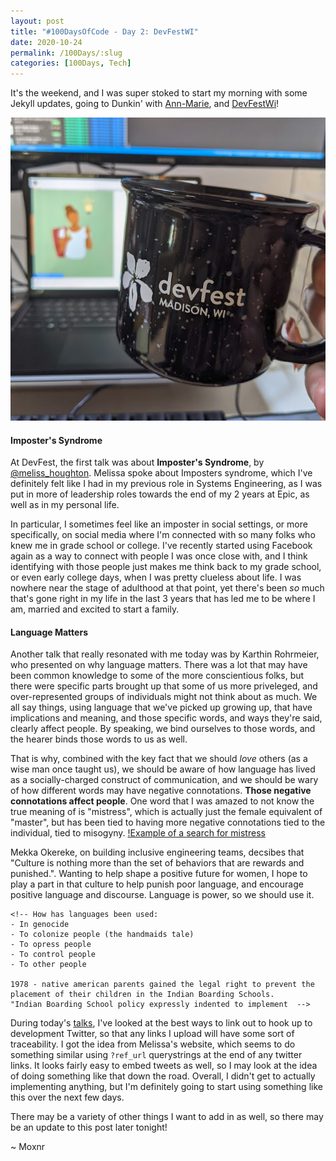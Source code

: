 ```yaml
---
layout: post
title: "#100DaysOfCode - Day 2: DevFestWI"
date: 2020-10-24
permalink: /100Days/:slug
categories: [100Days, Tech]
---
```


It's the weekend, and I was super stoked to start my morning with some Jekyll updates, going to Dunkin' with [Ann-Marie](https://twitter.com/amtisawesome), and [DevFestWi](https://devfestwi.com)!

![Sitting in on DevFestWI LiveStream](/assets/img/20201024153605.png)

#### Imposter's Syndrome

At DevFest, the first talk was about **Imposter's Syndrome**, by [@meliss_houghton](https://twitter.com/meliss_houghton). Melissa spoke about Imposters syndrome, which I've definitely felt like I had in my previous role in Systems Engineering, as I was put in more of leadership roles towards the end of my 2 years at Epic, as well as in my personal life.

In particular, I sometimes feel like an imposter in social settings, or more specifically, on social media where I'm connected with so many folks who knew me in grade school or college. I've recently started using Facebook again as a way to connect with people I was once close with, and I think identifying with those people just makes me think back to my grade school, or even early college days, when I was pretty clueless about life. I was nowhere near the stage of adulthood at that point, yet there's been *so* much that's gone right in my life in the last 3 years that has led me to be where I am, married and excited to start a family.

#### Language Matters

Another talk that really resonated with me today was by Karthin Rohrmeier, who presented on why language matters. There was a lot that may have been common knowledge to some of the more conscientious folks, but there were specific parts brought up that some of us more priveleged, and over-represented groups of individuals might not think about as much. We all say things, using language that we've picked up growing up, that have implications and meaning, and those specific words, and ways they're said, clearly affect people. By speaking, we bind ourselves to those words, and the hearer binds those words to us as well. 

That is why, combined with the key fact that we should *love* others (as a wise man once taught us), we should be aware of how language has lived as a socially-charged construct of communication, and we should be wary of how different words may have negative connotations. **Those negative connotations affect people**. One word that I was amazed to not know the true meaning of is "mistress", which is actually just the female equivalent of "master", but has been tied to having more negative connotations tied to the individual, tied to misogyny.
[!Example of a search for mistress](assets/img/20201024192219.png)

Mekka Okereke, on building inclusive engineering teams, decsibes that "Culture is nothing more than the set of behaviors that are rewards and punished.". Wanting to help shape a positive future for women, I hope to play a part in that culture to help punish poor language, and encourage positive language and discourse. Language is power, so we should use it.

    <!-- How has languages been used:
    - In genocide
    - To colonize people (the handmaids tale)
    - To opress people
    - To control people
    - To other people

    1978 - native american parents gained the legal right to prevent the placement of their children in the Indian Boarding Schools.
    "Indian Boarding School policy expressly indented to implement  -->

During today's [talks](https://devfestwi.com/schedule/), I've looked at the best ways to link out to hook up to development Twitter, so that any links I upload will have some sort of traceability. I got the idea from Melissa's website, which seems to do something similar using `?ref_url` querystrings at the end of any twitter links. It looks fairly easy to embed tweets as well, so I may look at the idea of doing something like that down the road. Overall, I didn't get to actually implementing anything, but I'm definitely going to start using something like this over the next few days.

There may be a variety of other things I want to add in as well, so there may be an update to this post later tonight!

~ Moxnr
